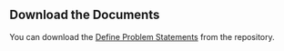 ## Download the Documents

You can download the [Define Problem Statements](https://github.com/Aakarsh-Sinha/Connectify/blob/main/Phase-1/Define%20Problem%20Statements.docx) from the repository.
